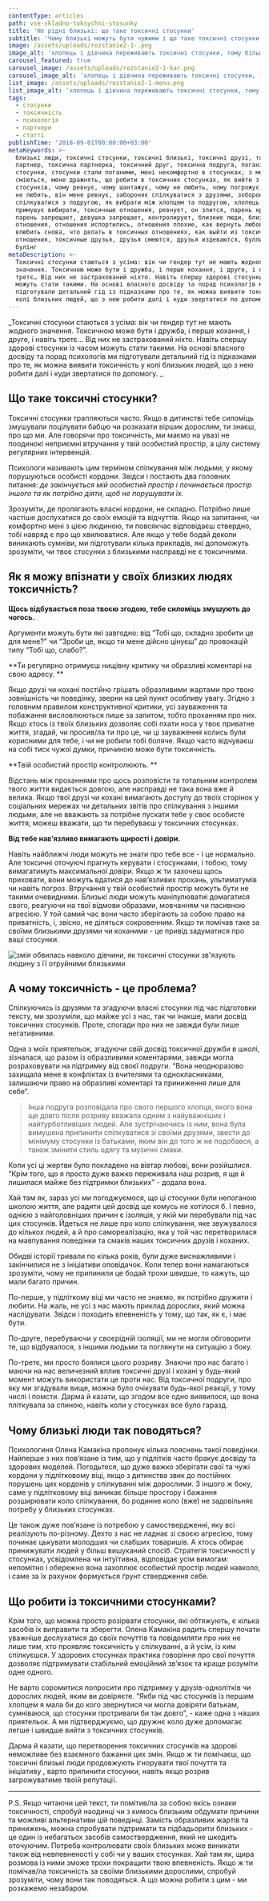 ```yaml
---
contentType: articles
path: vse-skladno-toksychni-stosunky
title: 'Не рідні близькі: що таке токсичні стосунки'
subtitle: 'Чому близькі можуть бути чужими і що таке токсичні стосунки '
image: /assets/uploads/rozstanie2-1-.png
image_alt: 'хлопець і дівчина переживають токсичні стосунки, тому більше не близькі'
carousel_featured: true
carousel_image: /assets/uploads/rozstanie2-1-kar.png
carousel_image_alt: 'хлопець і дівчина переживають токсичні стосунки, тому більше не близькі'
list_image: /assets/uploads/rozstanie2-1-menu.png
list_image_alt: 'хлопець і дівчина переживають токсичні стосунки, тому більше не близькі'
tags:
  - стосунки
  - токсичність
  - психологія
  - партнери
  - статті
publishTime: '2018-09-01T00:00:00+03:00'
metaKeywords: >-
  близькі люди, токсичні стосунки, токсичні близькі, токсичні друзі, токсичний
  партнер, токсична партнерка, токсичний друг, токсична подруга, погані
  стосунки, стосунки стали поганими, мені некомфортно в стосунках, з мене
  сміються, мене дражнять, що робити в токсичних стосунках, як вийти з токсичних
  стосунків, чому ревнує, чому шантажує, чому не любить, чому погрожує, він мене
  не любить, він мене ревнує, забороняє спілкуватися з друзями, зобороняє
  спілкуватися з подругою, як вибрати між хлопцем та подругою, хлопець чи друзі,
  примушує вибирати, токсичные отношения, ревнует, он злится, парень кричит,
  парень запрещает, девушка запрещает, контролирует, близкие люди, близкие
  отношения, отношения испортились, отношения плохие, как вернуть любовь, как
  влюбить снова, что делать в токсичных отношениях, как выйти из токсичных
  отношения, токсичные друзья, друзья смеются, друзья издеваются, буллинг,
  булінг
metaDescription: >-
  Токсичні стосунки стаються з усіма: вік чи гендер тут не мають жодного
  значення. Токсичною може бути і дружба, і перше кохання, і друге, і навіть
  третє… Від них не застрахований ніхто. Навіть спершу здорові стосунки із часом
  можуть стати такими. На основі власного досвіду та порад психологів ми
  підготували детальний гід із підказками про те, як можна виявити токсичність у
  колі близьких людей, що з нею робити далі і куди звертатися по допомогу.
---
```

_Токсичні стосунки стаються з усіма: вік чи гендер тут не мають жодного значення. Токсичною може бути і дружба, і перше кохання, і друге, і навіть третє… Від них не застрахований ніхто. Навіть спершу здорові стосунки із часом можуть стати такими. На основі власного досвіду та порад психологів ми підготували детальний гід із підказками про те, як можна виявити токсичність у колі близьких людей, що з нею робити далі і куди звертатися по допомогу. _

## Що таке токсичні стосунки?

Токсичні стосунки трапляються часто. Якщо в дитинстві тебе силоміць змушували поцілувати бабцю чи розказати віршик дорослим, ти знаєш, про що ми. Але говорячи про токсичність, ми маємо на увазі не поодинокі неприємні втручання у твій особистий простір, а цілу систему регулярних інтервенцій.

Психологи називають цим терміном спілкування між людьми, у якому порушуються особисті кордони. Звідси і постають два головних питання: _де закінчується мій особистий простір і починається простір іншого та як потрібно діяти, щоб не порушувати їх._

Зрозуміти, де пролягають власні кордони, не складно. Потрібно лише частіше дослухатися до своїх емоцій та відчуттів. Якщо на запитання, чи комфортно мені з цією людиною, ти повсякчас відповідаєш ствердно, тобі навряд є про що хвилюватися. Але якщо у тебе бодай деколи виникають сумніви, ми підготували кілька прикладів, які допоможуть зрозуміти, чи твоє стосунки з близькими насправді не є токсичними.

## Як я можу впізнати у своїх близких людях токсичність?

**Щось відбувається поза твоєю згодою, тебе силоміць змушують до чогось.**

 Аргументи можуть бути які завгодно: від “Тобі що, складно зробити це для мене?” чи “Зроби це, якщо ти мене дійсно цінуєш” до провокацій типу “Тобі що, слабо?”. 

**Ти регулярно отримуєш нищівну критику чи образливі коментарі на свою адресу. **

Якщо друзі чи кохані постійно грішать образливими жартами про твою зовнішність чи поведінку, зверни на цей пункт особливу увагу. Згідно з головним правилом конструктивної критики, усі зауваження та побажання висловлюються лише за запитом, тобто проханням про них. Якщо хтось із твоїх близьких дозволяє собі пхати носа у твоє приватне життя, згадай, чи просив/ла ти про це, чи ці зауваження колись були корисними для тебе, і чи не робили тобі боляче. Якщо часто відчуваєш на собі тиск чужої думки, причиною може бути токсичність.

**Твій особистий простір контролюють. **

Відстань між проханнями про щось розповісти та тотальним контролем твого життя видається довгою, але насправді не така вона вже й велика. Якщо твої друзі чи кохані вимагають доступу до твоїх сторінок у соціальних мережах чи детальних звітів про спілкування з іншими людьми, але не вважають за потрібне пускати тебе у своє особисте життя, можеш вважати, що ти перебуваєш у токсичних стосунках. 

**Від тебе нав’язливо вимагають щирості і довіри.**

Навіть найближчі люди можуть не знати про тебе все - і це нормально. Але токсичні оточуючі прагнуть керувати і стосунками, і тобою, тому вимагатимуть максимальної довіри. Якщо ж ти захочеш щось приховати, вони можуть вдатися до нав’язливих прохань, ультиматумів чи навіть погроз. Втручання у твій особистий простір можуть бути не такими очевидними. Близькі люди можуть маніпулюватиі домагатися свого, реагуючи на твої відмови образами, мовчанням чи пасивною агресією. У той самий час вони часто зберігають за собою право на приватність, і, звісно, не діляться сокровенним. Якщо ти помічав таке за своїми близькими друзями чи коханими - це привід задуматися про ваші стосунки.

![змія обвилась навколо дівчини, як токсичні стосунки зв'язують людину з її отруйними близькими](/assets/uploads/wektory-01.png)

## А чому токсичність - це проблема?

Спілкуючись із друзями та згадуючи власні стосунки під час підготовки тексту, ми зрозуміли, що майже усі з нас, так чи інакше, мали досвід токсичних стосунків. Проте, спогади про них не завжди були лише негативними.

Одна з моїх приятельок, згадуючи свій досвід токсичної дружби в школі, зізналася, що разом із образливими коментарями, завжди могла розраховувати на підтримку від своєї подруги. “Вона неодноразово захищала мене в конфліктах із вчителями та однокласниками, залишаючи право на образливі коментарі та приниження лише для себе”. 

> Інша подруга розповідала про свого першого хлопця, якого вона ще довго після розриву вважала одним з найуважніших і найтурботливіших людей. Але зустрічаючись із ним, вона була вимушена припинити спілкуватися зі своїми друзями, звести до мінімуму стосунки із батьками, яким він до того ж не подобався, а також змінити стиль одягу та музичні смаки.

 Коли усі ці жертви було покладено на вівтар любові, вони розійшлися. “Крім того, що я просто дуже важко переживала наш розрив, я ще й лишилася майже без підтримки близьких” - додала вона. 

Хай там як, зараз усі ми погоджуємося, що ці стосунки були непоганою школою життя, але радити цей досвід ще комусь не хотілося б. І певно, однією з найголовніших причин є ізоляція, у якій ми перебували під час цих стосунків. Йдеться не лише про коло спілкування, яке звужувалося до кількох людей, а й про самореалізацію, яка у той час перетворилася на мавпування поведінки та смаків наших токсичних друзів і коханих. 

Обидві історії тривали по кілька років, були дуже виснажливими і закінчилися не з ініціативи оповідачок. Коли тепер вони намагаються зрозуміти, чому не припинили це бодай трохи швидше, то кажуть, що мали багато причин. 

По-перше, у підліткому віці ми часто не знаємо, як потрібно дружити і любити. На жаль, не усі з нас мають приклад дорослих, який можна наслідувати. Звідси і походить впевненість у тому, що так, як є, і має бути.  

По-друге, перебуваючи у своєрідній ізоляції, ми не могли обговорити те, що відбувалося, з іншими людьми та поглянути на ситуацію з боку. 

По-третє, ми просто боялися цього розриву. Знаючи про нас багато і маючи на нас величезний вплив токсичні друзі і кохані у будь-який момент можуть використати це проти нас. Від токсичної подруги, про яку ми згадували вище, можна було очікувати будь-якої реакції, у тому числі і помсти. Дарма й казати, що згодом все одно виявилося, що вона пліткувала за спиною, навіть коли у стосунках все було гаразд. 

## Чому близькі люди так поводяться?

Психологиня Олена Камакіна пропонує кілька пояснень такої поведінки. Найперше з них пов’язане із тим, що у підлітків часто бракує досвіду та здорових моделей. Погодьтеся, що дуже важко зберігати свої та чужі кордони у підлітковому віці, якщо з дитинства звик до постійних порушень цих кордонів у спілкуванні між дорослими. З іншого ж боку, саме у підлітковому віці виникає більше простору і бажання розширювати коло спілкування, бо родинне коло (вже) не задовільняє потребу у близьких стосунках. 

Це також дуже пов’язане із потребою у самоствердженні, яку всі реалізують по-різному. Дехто з нас не ладнає зі своєю агресією, тому починає цькувати молодших чи слабших товаришів. А хтось обирає принижувати людей у більш вишуканий спосіб. Стратегія токсичності у стосунках, усвідомлена чи інтуїтивна, відповідає усім вимогам: непомітно і обережно вона захоплює особистий простір людей навколо, і саме за їх рахунок формується ґрунт ствердження себе.    

## Що робити із токсичними стосунками?

Крім того, що можна просто розірвати стосунки, які обтяжують, є кілька засобів їх виправити та зберегти. Олена Камакіна радить спершу почати уважніше дослухатися до своїх почуттів та повідомляти про них не лише тим, хто проявляє токсичність у спілкуванні, а й усім, із ким спілкуєшся. У здорових стосунках практика говоріння про свої почуття дозволяє підтримувати стабільний емоційний зв’язок та краще розуміти одне одного. 

Не варто соромитися попросити про підтримку у друзів-однолітків чи дорослих людей, яким ви довіряєте. “Якби під час стосунків із першим хлопцем я мала би до кого звернутися чи могла довіряти батькам, сумніваюся, що стосунки протривали би так довго”, - каже одна з наших приятельок. А ми підтверджуємо, що дружнє коло дуже допомагає легше і швидше вийти з токсичних стосунків. 

Дарма й казати, що перетворення токсичних стосунків на здорові неможливе без взаємного бажання цих змін. Якщо ж ти помічаєш, що токсичні близькі люди продовжують ігнорувати твої почуття та ініціативу , варто припинити стосунки, навіть якщо розрив загрожуватиме твоїй репутації. 

- - -

P.S. Якщо читаючи цей текст, ти помітив/ла за собою якісь ознаки токсичності, спробуй наодинці чи з кимось близьким обдумати причини та можливі альтернативи цій поведінці. Замість образливих жартів та принижень, можна спробувати підтримати та підбадьорити близьких - це один із небагатьох засобів самоствердження, який не шкодить оточуючим. Потреба контролювати своїх близьких може виникати також від невпевненості у собі чи у ваших стосунках. Хай там як, щира розмова із ними зможе трохи покращити твою впевненість. Якщо ж ти помічав/ла токсичність за своїми близькими дорослими, спробуй зрозуміти, чому вони так поводяться. А що можна робити з цим - ми розкажемо незабаром.

